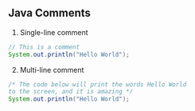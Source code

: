 ## Java Comments

1. Single-line comment

```java
// This is a comment
System.out.println("Hello World");
```
2. Multi-line comment

```java
/* The code below will print the words Hello World
to the screen, and it is amazing */
System.out.println("Hello World");
```
